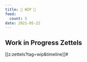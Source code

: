 ```yaml
---
title: 🚧 WIP 🚧
feed:
  count: 5
date: 2021-05-22
---
```



## Work in Progress Zettels

[[z:zettels?tag=wip&timeline]]#

